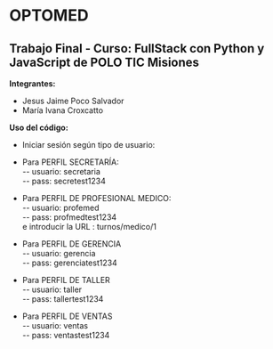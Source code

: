 # OPTOMED
## Trabajo Final - Curso: FullStack con Python y JavaScript de POLO TIC Misiones

__Integrantes:__
- Jesus Jaime Poco Salvador  
- María Ivana Croxcatto 


__Uso del código:__
- Iniciar sesión según tipo de usuario:  
- Para PERFIL SECRETARÍA:  
-- usuario: secretaria  
-- pass: secretest1234  

- Para PERFIL DE PROFESIONAL MEDICO:  
-- usuario: profemed  
-- pass: profmedtest1234  
e introducir la URL :  turnos/medico/1  

- Para PERFIL DE GERENCIA  
-- usuario: gerencia  
-- pass: gerenciatest1234  

- Para PERFIL DE TALLER  
-- usuario: taller  
-- pass: tallertest1234  

- Para PERFIL DE VENTAS  
-- usuario: ventas  
-- pass: ventastest1234  


